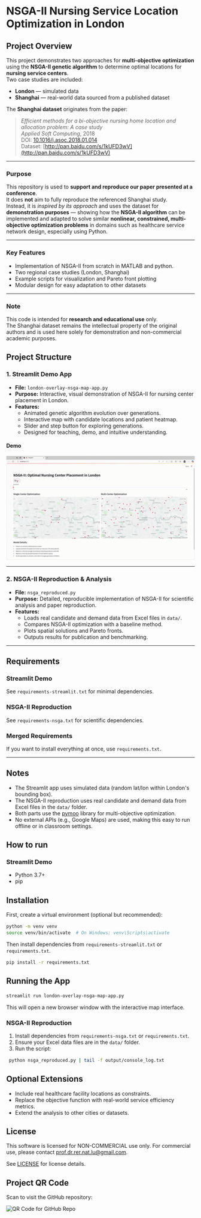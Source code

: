 # NSGA-II Nursing Service Location Optimization in London

## Project Overview

This project demonstrates two approaches for **multi-objective optimization** using the **NSGA-II genetic algorithm** to determine optimal locations for **nursing service centers**.  
Two case studies are included:

- **London** — simulated data  
- **Shanghai** — real-world data sourced from a published dataset

The **Shanghai dataset** originates from the paper:

> *Efficient methods for a bi-objective nursing home location and allocation problem: A case study*  
> *Applied Soft Computing*, 2018  
> DOI: [10.1016/j.asoc.2018.01.014](https://doi.org/10.1016/j.asoc.2018.01.014)  
> Dataset: [http://pan.baidu.com/s/1kUFD3wV](http://pan.baidu.com/s/1kUFD3wV)

---

### Purpose

This repository is used to **support and reproduce our paper presented at a conference**.  
It does **not** aim to fully reproduce the referenced Shanghai study.  
Instead, it is *inspired by its approach* and uses the dataset for **demonstration purposes** — showing how the **NSGA-II algorithm** can be implemented and adapted to solve similar **nonlinear, constrained, multi-objective optimization problems** in domains such as healthcare service network design, especially using Python.

---

### Key Features

- Implementation of NSGA-II from scratch in MATLAB and python.
- Two regional case studies (London, Shanghai)  
- Example scripts for visualization and Pareto front plotting  
- Modular design for easy adaptation to other datasets

---

### Note

This code is intended for **research and educational use** only.  
The Shanghai dataset remains the intellectual property of the original authors and is used here solely for demonstration and non-commercial academic purposes.



## Project Structure

### 1. Streamlit Demo App

- **File:** `london-overlay-nsga-map-app.py`
- **Purpose:** Interactive, visual demonstration of NSGA-II for nursing center placement in London.
- **Features:**
  - Animated genetic algorithm evolution over generations.
  - Interactive map with candidate locations and patient heatmap.
  - Slider and step button for exploring generations.
  - Designed for teaching, demo, and intuitive understanding.

#### Demo

![Demo of the app](demo.gif)

---

### 2. NSGA-II Reproduction & Analysis

- **File:** `nsga_reproduced.py`
- **Purpose:** Detailed, reproducible implementation of NSGA-II for scientific analysis and paper reproduction.
- **Features:**
  - Loads real candidate and demand data from Excel files in `data/`.
  - Compares NSGA-II optimization with a baseline method.
  - Plots spatial solutions and Pareto fronts.
  - Outputs results for publication and benchmarking.

---

## Requirements

### Streamlit Demo

See `requirements-streamlit.txt` for minimal dependencies.

### NSGA-II Reproduction

See `requirements-nsga.txt` for scientific dependencies.


### Merged Requirements

If you want to install everything at once, use `requirements.txt`.

---

## Notes

- The Streamlit app uses simulated data (random lat/lon within London's bounding box).
- The NSGA-II reproduction uses real candidate and demand data from Excel files in the `data/` folder.
- Both parts use the [pymoo](https://pymoo.org/) library for multi-objective optimization.
- No external APIs (e.g., Google Maps) are used, making this easy to run offline or in classroom settings.

## How to run

### Streamlit Demo
- Python 3.7+
- pip

## Installation

First, create a virtual environment (optional but recommended):

```bash
python -m venv venv
source venv/bin/activate  # On Windows: venv\Scripts\activate
```

Then install dependencies from `requirements-streamlit.txt` or `requirements.txt`.

```bash
pip install -r requirements.txt
```

## Running the App

```bash
streamlit run london-overlay-nsga-map-app.py
```

This will open a new browser window with the interactive map interface.

### NSGA-II Reproduction
1. Install dependencies from `requirements-nsga.txt` or `requirements.txt`.
2. Ensure your Excel data files are in the `data/` folder.
3. Run the script:

```bash
 python nsga_reproduced.py | tail -f output/console_log.txt
```

## Optional Extensions

- Include real healthcare facility locations as constraints.
- Replace the objective function with real-world service efficiency metrics.
- Extend the analysis to other cities or datasets.

## License

This software is licensed for NON-COMMERCIAL use only. For commercial use, please contact prof.dr.rer.nat.lu@gmail.com.

See [LICENSE](LICENSE) for license details.

## Project QR Code

Scan to visit the GitHub repository:

![QR Code for GitHub Repo](https://api.qrserver.com/v1/create-qr-code/?size=200x200&data=https://github.com/Prof-it/supply-chain)